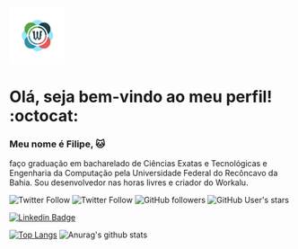 <img src="https://github.com/FilipeCamera/FilipeCamera/blob/main/LogoWorkalu.png" width="100" />

# Olá, seja bem-vindo ao meu perfil! :octocat:

### Meu nome é Filipe, :cat: <br/>
faço graduação em bacharelado de Ciências Exatas e Tecnológicas e Engenharia da Computação pela Universidade Federal do Recôncavo da Bahia. Sou desenvolvedor nas horas livres e criador do Workalu.

![Twitter Follow](https://img.shields.io/twitter/follow/LipinhoFI?color=blue&style=flat-square)
![Twitter Follow](https://img.shields.io/twitter/follow/Workalu?color=blue&style=flat-square)
![GitHub followers](https://img.shields.io/github/followers/FilipeCamera?style=flat-square)
![GitHub User's stars](https://img.shields.io/github/stars/FilipeCamera?style=flat-square)

[![Linkedin Badge](https://img.shields.io/badge/-Filipe_Camera-blue?style=flat-square&logo=Linkedin&logoColor=white&link=https://www.linkedin.com/in/Filipe_Camera/)](https://www.linkedin.com/in/Filipe_Camera/) 

[![Top Langs](https://github-readme-stats.vercel.app/api/top-langs/?username=FilipeCamera)](https://github.com/anuraghazra/github-readme-stats)   ![Anurag's github stats](https://github-readme-stats.vercel.app/api?username=FilipeCamera&show_icons=true)


